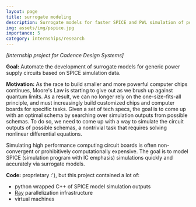 ```yaml
---
layout: page
title: surrogate modeling
description: Surrogate models for faster SPICE and PWL simulation of power supply circuits
img: assets/img/pspice.jpg
importance: 5
category: internships/research
---
```

*[Internship project for Cadence Design Systems]*

**Goal:** Automate the development of surrogate models for generic power supply circuits based on SPICE simulation data.

**Motivation:** As the race to build smaller and more powerful computer chips continues, Moore's Law is starting to give out as we brush up against quantum limits. As a result, we can no longer rely on the one-size-fits-all principle, and must increasingly build customized chips and computer boards for specific tasks. Given a set of tech specs, the goal is to come up with an optimal schema by searching over simulation outputs from possible schemas. To do so, we need to come up with a way to simulate the circuit outputs of possible schemas, a nontrivial task that requires solving nonlinear differential equations. 

Simulating high performance computing circuit boards is often non-convergent or prohibitively computationally expensive. The goal is to model SPICE (simulation program with IC emphasis) simulations quickly and accurately via surrogate models. 

**Code:** proprietary :'), but this project contained a lot of:
- python wrapped C++ of SPICE model simulation outputs
- <a href="https://github.com/ray-project/ray">Ray</a> parallelization infrastructure
- virtual machines